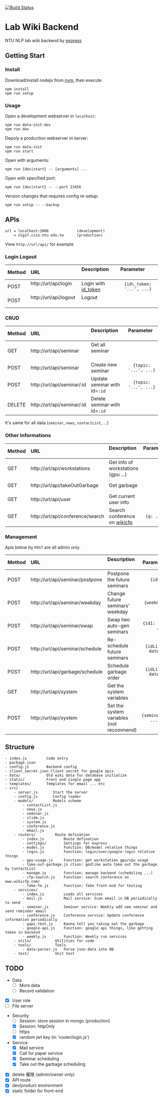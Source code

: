 [![Build Status](https://travis-ci.org/duckingod/lab-wiki-backend.svg?branch=master)](https://travis-ci.org/duckingod/lab-wiki-backend)
# Lab Wiki Backend
NTU NLP lab wiki backend by [express](http://expressjs.com)


## Getting Start
### Install
Download/install nodejs from [nvm](https://nodejs.org/en/download/package-manager/#nvm), then execute
```
npm install
npm run setup
```

### Usage

Open a development webserver in `localhost`:

    npm run data-init-dev
    npm run dev

Depoly a production webserver in server:

    npm run data-init
    npm run start

Open with arguments:

    npm run {dev|start} -- [arguments] ...

Open with specified port:

    npm run {dev|start} -- --port 23456

Version changes that requires config re-setup:

    npm run setup -- --backup

    

## APIs

```
url = localhost:3000             (development)
    = nlg17.csie.ntu.edu.tw      (production)
```

View `http://url/api/` for example

### Login Logout
| Method | URL                        | Description                  | Parameter                |
|:-------|:---------------------------|:-----------------------------|:------------------------:|
| POST   | http://url/api/login       | Login with [id_token](https://developers.google.com/identity/sign-in/web/backend-auth#send-the-id-token-to-your-server)        | `{id\_token: '...', ...}` |
| POST   | http://url/api/logout      | Logout                       |                          |

### CRUD
| Method | URL                        | Description                  | Parameter           |
|:-------|:---------------------------|:-----------------------------|:-------------------:|
| GET    | http://url/api/seminar     | Get all seminar              |                     |
| POST   | http://url/api/seminar     | Create new seminar           |`{topic: '...', ...}`|
| POST   | http://url/api/seminar/:id | Update seminar with id=`:id` |`{topic: '...', ...}`|
| DELETE | http://url/api/seminar/:id | Delete seminar with id=`:id` |                     |

It's same for all data (`seminar`, `news`, `contactList`, ...)

### Other Informations
| Method | URL                              | Description                        | Parameter                |
|:-------|:---------------------------------|:-----------------------------------|:------------------------:|
| GET    | http://url/api/workstations      | Get info of workstations (gpu ...) |                          |
| GET    | http://url/api/takeOutGarbage    | Get garbage                        |                          | 
| GET    | http://url/api/user              | Get current user info              |                          |
| GET    | http://url/api/conference/search | Search conference on [wikicfp](www.wikicfp.com/) | `{q: ...}` |

### Management

Apis below by `POST` are all admin only.

| Method | URL                              | Description                   | Parameter                  |
|:-------|:---------------------------------|:------------------------------|:--------------------------:|
| POST   | http://url/api/seminar/postpone  | Postpone the future seminars  | `{id: ...}`                |
| POST   | http://url/api/seminar/weekday   | Change future seminars' weekday | `{weekday: 0~6}`         |
| POST   | http://url/api/seminar/swap      | Swap two auto-gen seminars    | `{id1: ..., id2: ...}`     |
| POST   | http://url/api/seminar/schedule  | Re-schedule future seminars   | `{idList: ..., date: ...}` |
| POST   | http://url/api/garbage/schedule  | Schedule garbage order        | `{idList: ..., date: ...}` |
| GET    | http://url/api/system            | Get the system variables      |                            |
| POST   | http://url/api/system            | Set the system variables (not recommend) | `{seminarWeekday: ..., ...}` |

## Structure
```
- index.js         Code entry
- package.json
- config.js        Backend config
- client_secret.json Client secret for google apis
- data/            Old wiki data for database initialize
- static/          Front end single page app
- templates/       Templates for email ... etc
- src/
    - server.js       Start the server
    - config.js       Config loader
    - models/         Models scheme
        - contactList.js
        - news.js
        - seminar.js
        - slide.js
        - system.js
        - conference.js
        - email.js
    - routers/         Route defination
        - index.js         Route defination
        - settings/        Settings for express
        - model.js         Function: DB/model relative things
        - login.js         Function: login/user/google-login relative things
        - gpu-usage.js     Function: get workstation gpu/cpu usage
        - take-out-garbage.js ction: godlike auto take out the garbage by ContactList
        - manage.js        Function: manage backend (scheduling ...)
        - cfp-search.js    Function: search conference on www.wikicfp.com/ 
        - fake-fe.js       Function: fake front-end for testing
    - services/
        - index.js         Loads all services
        - mail.js          Mail service: Scan email in DB periodically to send
        - seminar.js       Seminar service: Weekly add new seminar and send reminder email
        - conference.js    Conference service: Update conference information periodically
        - gapi-test.js     Kanna tell you taking out the garbage
        - google-api.js    Function: google api things, like getting token in backend
        - weekly.js        Function: Weekly run services
    - utils/           Utilities for code
    - tools/           Tools
        - data-parser.js   Parse json data into DB
    - test/            Unit test

```

## TODO
- Data
  - [ ] More data
  - [ ] Record validation
- [x] User role
- [ ] File server
- Security
  - [ ] Session: store session in mongo (production)
  - [x] Session: httpOnly
  - [ ] https
  - [x] random jwt key (in 'router/login.js')
- Service
  - [x] Mail service
  - [x] Call for paper service
  - [x] Seminar scheduling
  - [x] Take out the garbage scheduling
- [x] delete 權限 (admin/owner only)
- [x] API route
- [x] dev/product environment
- [x] static folder for front-end
